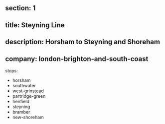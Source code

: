 ﻿section: 1
----
title: Steyning Line
----
description: Horsham to Steyning and Shoreham
----
company: london-brighton-and-south-coast
----
stops:
- horsham
- southwater
- west-grinstead
- partridge-green
- henfield
- steyning
- bramber
- new-shoreham
